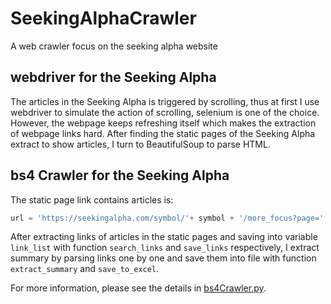 # SeekingAlphaCrawler
A web crawler focus on the seeking alpha website

## webdriver for the Seeking Alpha
The articles in the Seeking Alpha is triggered by scrolling, thus at first I use webdriver to simulate the action of scrolling, selenium is one of the choice. However, the webpage keeps refreshing itself which makes the extraction of webpage links hard. After finding the static pages of the Seeking Alpha extract to show articles, I turn to BeautifulSoup to parse HTML.

## bs4 Crawler for the Seeking Alpha
The static page link contains articles is:
```python
url = 'https://seekingalpha.com/symbol/'+ symbol + '/more_focus?page=' + str(page_number)
```
After extracting links of articles in the static pages and saving into variable `link_list` with function `search_links` and `save_links` respectively, I extract summary by parsing links one by one and save them into file with function `extract_summary` and `save_to_excel`. 

For more information, please see the details in [bs4Crawler.py](bs4Crawler.py).

